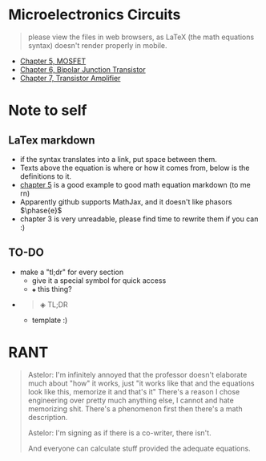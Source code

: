 # Microelectronics Circuits
> please view the files in web browsers, as LaTeX (the math equations syntax) doesn't render properly in mobile.

- [Chapter 5, MOSFET](05-MOSFET.md)
- [Chapter 6, Bipolar Junction Transistor](06-BJT.md)
- [Chapter 7, Transistor Amplifier](07-Transistor-Amp.md)

# Note to self
## LaTex markdown
- if the syntax translates into a link, put space between them.
- Texts above the equation is where or how it comes from, below is the definitions to it.
- [chapter 5](05-MOSFET.md) is a good example to good math equation markdown (to me rn)
- Apparently github supports MathJax, and it doesn't like phasors $\phase{e}$
- chapter 3 is very unreadable, please find time to rewrite them if you can :)

## TO-DO
- make a "tl;dr" for every section
  - give it a special symbol for quick access
  - `◈` this thing?
- > ◈ TL;DR
  - template :)

# RANT

> Astelor: I'm infinitely annoyed that the professor doesn't elaborate much about "how" it works, just "it works like that and the equations look like this, memorize it and that's it" There's a reason I chose engineering over pretty much anything else, I cannot and hate memorizing shit. There's a phenomenon first then there's a math description.
>
> Astelor: I'm signing as if there is a co-writer, there isn't.
> 
> And everyone can calculate stuff provided the adequate equations.

